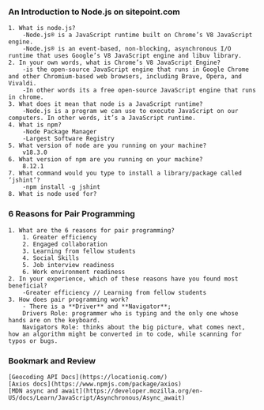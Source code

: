 ### An Introduction to Node.js on sitepoint.com

    1. What is node.js?
        -Node.js® is a JavaScript runtime built on Chrome’s V8 JavaScript engine.
        -Node.js® is an event-based, non-blocking, asynchronous I/O runtime that uses Google’s V8 JavaScript engine and libuv library.
    2. In your own words, what is Chrome’s V8 JavaScript Engine?
        -is the open-source JavaScript engine that runs in Google Chrome and other Chromium-based web browsers, including Brave, Opera, and Vivaldi.
        -In other words its a free open-source JavaScript engine that runs in chrome. 
    3. What does it mean that node is a JavaScript runtime?
        -Node.js is a program we can use to execute JavaScript on our computers. In other words, it’s a JavaScript runtime.
    4. What is npm? 
        -Node Package Manager
        -Largest Software Registry
    5. What version of node are you running on your machine?
        v18.3.0
    6. What version of npm are you running on your machine?
        8.12.1
    7. What command would you type to install a library/package called ‘jshint’?
        -npm install -g jshint
    8. What is node used for?

### 6 Reasons for Pair Programming

    1. What are the 6 reasons for pair programming?
        1. Greater efficiency
        2. Engaged collaboration
        3. Learning from fellow students
        4. Social Skills
        5. Job interview readiness
        6. Work environment readiness
    2. In your experience, which of these reasons have you found most beneficial?
        -Greater efficiency // Learning from fellow students 
    3. How does pair programming work?
        - There is a **Driver** and **Navigator**;
        Drivers Role: programmer who is typing and the only one whose hands are on the keyboard. 
        Navigators Role: thinks about the big picture, what comes next, how an algorithm might be converted in to code, while scanning for typos or bugs.

### Bookmark and Review

    [Geocoding API Docs](https://locationiq.com/)
    [Axios docs](https://www.npmjs.com/package/axios)
    [MDN async and await](https://developer.mozilla.org/en-US/docs/Learn/JavaScript/Asynchronous/Async_await)
